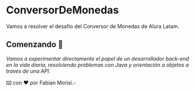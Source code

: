 # ConversorDeMonedas
 Vamos a resolver el desafío del Conversor de Monedas de Alura Latam.
 
## Comenzando 🚀

_Vamos a experimentar directamente el papel de un desarrollador back-end en la vida diaria, resolviendo problemas con Java y orientación a objetos a través de una API._

⌨️ con ❤️ por Fabian Morisi.-
